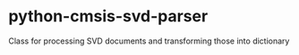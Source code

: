 # python-cmsis-svd-parser
Class for processing SVD documents and transforming those into dictionary
